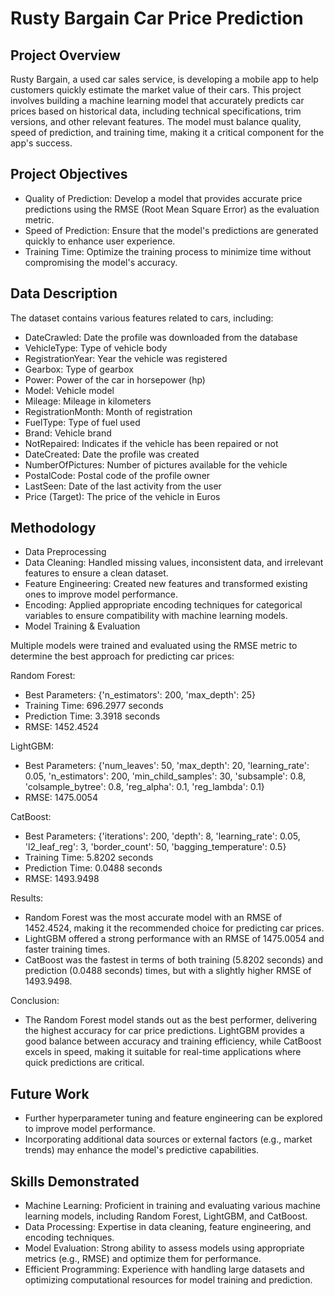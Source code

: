 # Rusty Bargain Car Price Prediction
## Project Overview
Rusty Bargain, a used car sales service, is developing a mobile app to help customers quickly estimate the market value of their cars. This project involves building a machine learning model that accurately predicts car prices based on historical data, including technical specifications, trim versions, and other relevant features. The model must balance quality, speed of prediction, and training time, making it a critical component for the app's success.

## Project Objectives
- Quality of Prediction: Develop a model that provides accurate price predictions using the RMSE (Root Mean Square Error) as the evaluation metric.
- Speed of Prediction: Ensure that the model's predictions are generated quickly to enhance user experience.
- Training Time: Optimize the training process to minimize time without compromising the model's accuracy.

## Data Description
The dataset contains various features related to cars, including:

- DateCrawled: Date the profile was downloaded from the database
- VehicleType: Type of vehicle body
- RegistrationYear: Year the vehicle was registered
- Gearbox: Type of gearbox
- Power: Power of the car in horsepower (hp)
- Model: Vehicle model
- Mileage: Mileage in kilometers
- RegistrationMonth: Month of registration
- FuelType: Type of fuel used
- Brand: Vehicle brand
- NotRepaired: Indicates if the vehicle has been repaired or not
- DateCreated: Date the profile was created
- NumberOfPictures: Number of pictures available for the vehicle
- PostalCode: Postal code of the profile owner
- LastSeen: Date of the last activity from the user
- Price (Target): The price of the vehicle in Euros

## Methodology
- Data Preprocessing
- Data Cleaning: Handled missing values, inconsistent data, and irrelevant features to ensure a clean dataset.
- Feature Engineering: Created new features and transformed existing ones to improve model performance.
- Encoding: Applied appropriate encoding techniques for categorical variables to ensure compatibility with machine learning models.
- Model Training & Evaluation

Multiple models were trained and evaluated using the RMSE metric to determine the best approach for predicting car prices:

Random Forest:

- Best Parameters: {'n_estimators': 200, 'max_depth': 25}
- Training Time: 696.2977 seconds
- Prediction Time: 3.3918 seconds
- RMSE: 1452.4524

LightGBM:

- Best Parameters: {'num_leaves': 50, 'max_depth': 20, 'learning_rate': 0.05, 'n_estimators': 200, 'min_child_samples': 30, 'subsample': 0.8, 'colsample_bytree': 0.8, 'reg_alpha': 0.1, 'reg_lambda': 0.1}
- RMSE: 1475.0054

CatBoost:

- Best Parameters: {'iterations': 200, 'depth': 8, 'learning_rate': 0.05, 'l2_leaf_reg': 3, 'border_count': 50, 'bagging_temperature': 0.5}
- Training Time: 5.8202 seconds
- Prediction Time: 0.0488 seconds
- RMSE: 1493.9498

Results:
- Random Forest was the most accurate model with an RMSE of 1452.4524, making it the recommended choice for predicting car prices.
- LightGBM offered a strong performance with an RMSE of 1475.0054 and faster training times.
- CatBoost was the fastest in terms of both training (5.8202 seconds) and prediction (0.0488 seconds) times, but with a slightly higher RMSE of 1493.9498.

Conclusion:
- The Random Forest model stands out as the best performer, delivering the highest accuracy for car price predictions. LightGBM provides a good balance between accuracy and training efficiency, while CatBoost excels in speed, making it suitable for real-time applications where quick predictions are critical.

## Future Work
- Further hyperparameter tuning and feature engineering can be explored to improve model performance.
- Incorporating additional data sources or external factors (e.g., market trends) may enhance the model's predictive capabilities.

## Skills Demonstrated
- Machine Learning: Proficient in training and evaluating various machine learning models, including Random Forest, LightGBM, and CatBoost.
- Data Processing: Expertise in data cleaning, feature engineering, and encoding techniques.
- Model Evaluation: Strong ability to assess models using appropriate metrics (e.g., RMSE) and optimize them for performance.
- Efficient Programming: Experience with handling large datasets and optimizing computational resources for model training and prediction.
